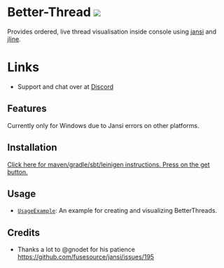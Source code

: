 # Better-Thread [![](https://jitpack.io/v/Osiris-Team/Better-Thread.svg)](https://jitpack.io/#Osiris-Team/Better-Thread)
Provides ordered, live thread visualisation inside console using [jansi](http://fusesource.github.io/jansi/)
and [jline](https://github.com/jline/jline3).
# Links
 - Support and chat over at [Discord](https://discord.com/invite/GGNmtCC)

## Features
Currently only for Windows due to Jansi errors on other platforms.

## Installation

[Click here for maven/gradle/sbt/leinigen instructions. Press on the get button.](https://jitpack.io/#Osiris-Team/Better-Thread/)

## Usage
* [`UsageExample`](https://github.com/Osiris-Team/Better-Thread/blob/main/src/test/java/UsageExample.java): An example for creating and visualizing BetterThreads.

## Credits
 - Thanks a lot to @gnodet for his patience https://github.com/fusesource/jansi/issues/195
